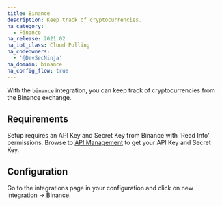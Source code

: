 ```yaml
---
title: Binance
description: Keep track of cryptocurrencies.
ha_category:
  - Finance
ha_release: 2021.02
ha_iot_class: Cloud Polling
ha_codeowners:
  - '@DevSecNinja'
ha_domain: binance
ha_config_flow: true
---
```


With the `binance` integration, you can keep track of cryptocurrencies from the Binance exchange.

## Requirements

Setup requires an API Key and Secret Key from Binance with 'Read Info' permissions. Browse to [API Management](https://www.binance.com/en/my/settings/api-management) to get your API Key and Secret Key.

## Configuration

Go to the integrations page in your configuration and click on new integration -> Binance.
